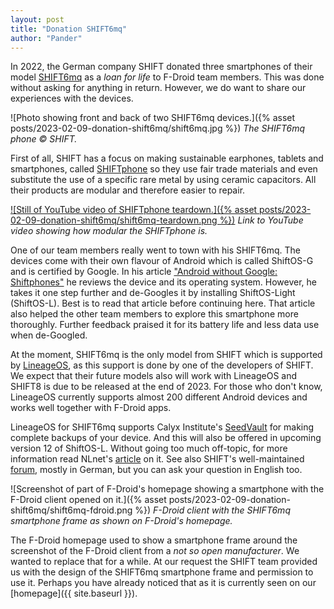 ```yaml
---
layout: post
title: "Donation SHIFT6mq"
author: "Pander"
---
```


In 2022, the German company SHIFT donated three smartphones of their model [SHIFT6mq](https://www.shiftphones.com/en/shift6mq/) as a *loan for life* to F-Droid team members. This was done without asking for anything in return. However, we do want to share our experiences with the devices.

![Photo showing front and back of two SHIFT6mq devices.]({% asset posts/2023-02-09-donation-shift6mq/shift6mq.jpg %})
*The SHIFT6mq phone © SHIFT.*

First of all, SHIFT has a focus on making sustainable earphones, tablets and smartphones, called [SHIFTphone](https://en.wikipedia.org/wiki/Shiftphone) so they use fair trade materials and even substitute the use of a specific rare metal by using ceramic capacitors. All their products are modular and therefore easier to repair.

[![Still of YouTube video of SHIFTphone teardown.]({% asset posts/2023-02-09-donation-shift6mq/shift6mq-teardown.png %})](https://www.youtube.com/watch?v=scWxjE7IyMo)
*Link to YouTube video showing how modular the SHIFTphone is.*

One of our team members really went to town with his SHIFT6mq. The devices come with their own flavour of Android which is called ShiftOS-G and is certified by Google. In his article ["Android without Google: Shiftphones"](https://android.izzysoft.de/articles/named/android-without-google-8) he reviews the device and its operating system. However, he takes it one step further and de-Googles it by installing ShiftOS-Light (ShiftOS-L). Best is to read that article before continuing here. That article also helped the other team members to explore this smartphone more thoroughly. Further feedback praised it for its battery life and less data use when de-Googled.

At the moment, SHIFT6mq is the only model from SHIFT which is supported by [LineageOS](https://wiki.lineageos.org/devices/axolotl/), as this support is done by one of the developers of SHIFT. We expect that their future models also will work with LineageOS and SHIFT8 is due to be released at the end of 2023. For those who don't know, LineageOS currently supports almost 200 different Android devices and works well together with F-Droid apps.

LineageOS for SHIFT6mq supports Calyx Institute's [SeedVault](https://calyxinstitute.org/projects/seedvault-encrypted-backup-for-android) for making complete backups of your device. And this will also be offered in upcoming version 12 of ShiftOS-L. Without going too much off-topic, for more information read NLnet's [article](https://nlnet.nl/project/Seedvault/) on it. See also SHIFT's well-maintained [forum](https://forum.shiftphones.com/), mostly in German, but you can ask your question in English too.

![Screenshot of part of F-Droid's homepage showing a smartphone with the F-Droid client opened on it.]({% asset posts/2023-02-09-donation-shift6mq/shift6mq-fdroid.png %})
*F-Droid client with the SHIFT6mq smartphone frame as shown on F-Droid's homepage.*

The F-Droid homepage used to show a smartphone frame around the screenshot of the F-Droid client from a *not so open manufacturer*. We wanted to replace that for a while. At our request the SHIFT team provided us with the design of the SHIFT6mq smartphone frame and permission to use it. Perhaps you have already noticed that as it is currently seen on our [homepage]({{ site.baseurl }}).
